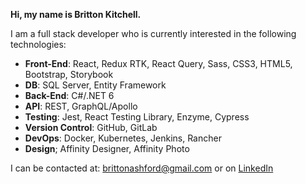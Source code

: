 **Hi, my name is Britton Kitchell.**

I am a full stack developer who is currently interested in the following technologies:  
  
- **Front-End**: React, Redux RTK, React Query, Sass, CSS3, HTML5, Bootstrap, Storybook  
- **DB**: SQL Server, Entity Framework
- **Back-End**: C#/.NET 6
- **API**: REST, GraphQL/Apollo   
- **Testing**: Jest, React Testing Library, Enzyme, Cypress
- **Version Control**: GitHub, GitLab
- **DevOps**: Docker, Kubernetes, Jenkins, Rancher
- **Design**; Affinity Designer, Affinity Photo
  

I can be contacted at: brittonashford@gmail.com or on [LinkedIn](https://www.linkedin.com/in/britton-kitchell/)
